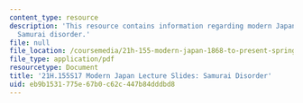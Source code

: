```yaml
---
content_type: resource
description: 'This resource contains information regarding modern Japan lecture slides:
  Samurai disorder.'
file: null
file_location: /coursemedia/21h-155-modern-japan-1868-to-present-spring-2017/eb9b1531775e67b0c62c447b84dddbd8_MIT21H_155S17_Disorder.pdf
file_type: application/pdf
resourcetype: Document
title: '21H.155S17 Modern Japan Lecture Slides: Samurai Disorder'
uid: eb9b1531-775e-67b0-c62c-447b84dddbd8
---
```

